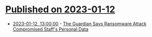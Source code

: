 # [Published on 2023-01-12](index.md)

* [2023-01-12, 13:00:00](https://news.slashdot.org/story/23/01/12/007235/the-guardian-says-ransomware-attack-compromised-staffs-personal-data?utm_source=rss1.0mainlinkanon&utm_medium=feed) - [The Guardian Says Ransomware Attack Compromised Staff's Personal Data](https://news.slashdot.org/story/23/01/12/007235/the-guardian-says-ransomware-attack-compromised-staffs-personal-data?utm_source=rss1.0mainlinkanon&utm_medium=feed)
